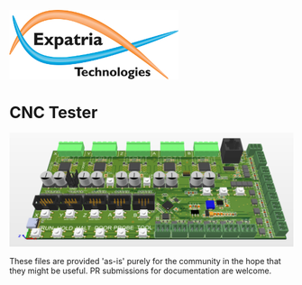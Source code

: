 ![Logo](/readme_images/logo_sm.jpg)
# CNC Tester
<img src="/readme_images/Tester.png" width="800">

These files are provided 'as-is' purely for the community in the hope that they might be useful.  PR submissions for documentation are welcome.
